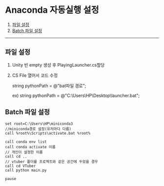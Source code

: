 # Anaconda 자동실행 설정

1. [파일 설정](#파일-설정)
2. [Batch 파일 설정](#Batch-파일-설정)

-----------
## 파일 설정

1. Unity 빈 empty 생성 후 PlayingLauncher.cs할당

2. CS File 열어서 코드 수정

    string pythonPath = @"bat파일 경로";
    
    ex) string pythonPath = @"C:\Users\HP\Desktop\launcher.bat";
      
## Batch 파일 설정
    set root=C:\Users\HP\miniconda3 
    //miniconda경로 설정(유저마다 다름)
    call %root%\Scripts\activate.bat %root%

    call conda env list
    call conda activate 이름
    // 개인이 설정한 이름
    call cd ..
    // vtuber 폴더를 프로젝트와 같은 공간에 두었을 경우 
    call cd VTuber
    call python main.py

    pause
